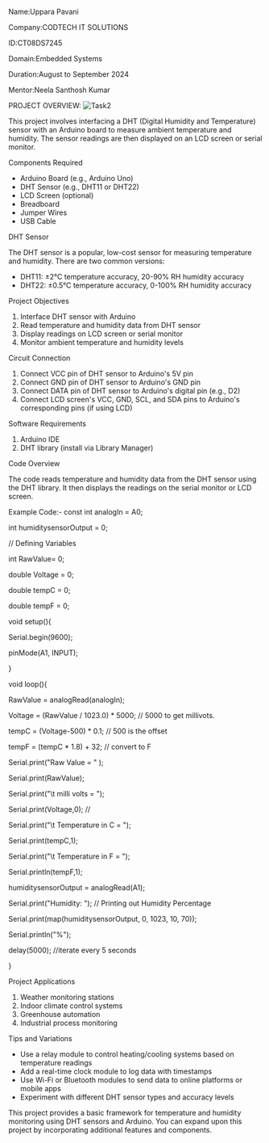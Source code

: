 Name:Uppara Pavani

Company:CODTECH IT SOLUTIONS

ID:CT08DS7245

Domain:Embedded Systems

Duration:August to September 2024

Mentor:Neela Santhosh Kumar



PROJECT OVERVIEW:
![Task2](https://github.com/user-attachments/assets/114c3864-822e-450c-8da5-2f2ed2816ae2)




This project involves interfacing a DHT (Digital Humidity and Temperature) sensor with an Arduino board to measure ambient temperature and humidity. The sensor readings are then displayed on an LCD screen or serial monitor.

Components Required

- Arduino Board (e.g., Arduino Uno)
- DHT Sensor (e.g., DHT11 or DHT22)
- LCD Screen (optional)
- Breadboard
- Jumper Wires
- USB Cable

DHT Sensor

The DHT sensor is a popular, low-cost sensor for measuring temperature and humidity. There are two common versions:

- DHT11: ±2°C temperature accuracy, 20-90% RH humidity accuracy
- DHT22: ±0.5°C temperature accuracy, 0-100% RH humidity accuracy

Project Objectives

1. Interface DHT sensor with Arduino
2. Read temperature and humidity data from DHT sensor
3. Display readings on LCD screen or serial monitor
4. Monitor ambient temperature and humidity levels

Circuit Connection

1. Connect VCC pin of DHT sensor to Arduino's 5V pin
2. Connect GND pin of DHT sensor to Arduino's GND pin
3. Connect DATA pin of DHT sensor to Arduino's digital pin (e.g., D2)
4. Connect LCD screen's VCC, GND, SCL, and SDA pins to Arduino's corresponding pins (if using LCD)

Software Requirements

1. Arduino IDE
2. DHT library (install via Library Manager)

Code Overview

The code reads temperature and humidity data from the DHT sensor using the DHT library. It then displays the readings on the serial monitor or LCD screen.

Example Code:-
const int analogIn = A0;

int humiditysensorOutput = 0;

// Defining Variables

int RawValue= 0;

double Voltage = 0;

double tempC = 0;

double tempF = 0;

void setup(){  

  Serial.begin(9600);
  
  pinMode(A1, INPUT);
  
}

void loop(){
  
  RawValue = analogRead(analogIn);
  
  Voltage = (RawValue / 1023.0) * 5000; // 5000 to get millivots.
  
  tempC = (Voltage-500) * 0.1; // 500 is the offset
  
  tempF = (tempC * 1.8) + 32; // convert to F  
  
  Serial.print("Raw Value = " );
  
  Serial.print(RawValue); 
  
  Serial.print("\t milli volts = ");
  
  Serial.print(Voltage,0); //
  
  Serial.print("\t Temperature in C = ");
  
  Serial.print(tempC,1);
  
  Serial.print("\t Temperature in F = ");
  
  Serial.println(tempF,1);
  
  humiditysensorOutput = analogRead(A1);
  
  Serial.print("Humidity: "); // Printing out Humidity Percentage
  
  Serial.print(map(humiditysensorOutput, 0, 1023, 10, 70));
  
  Serial.println("%");

  delay(5000);  //iterate every 5 seconds

}

  

Project Applications

1. Weather monitoring stations
2. Indoor climate control systems
3. Greenhouse automation
4. Industrial process monitoring

Tips and Variations

- Use a relay module to control heating/cooling systems based on temperature readings
- Add a real-time clock module to log data with timestamps
- Use Wi-Fi or Bluetooth modules to send data to online platforms or mobile apps
- Experiment with different DHT sensor types and accuracy levels

This project provides a basic framework for temperature and humidity monitoring using DHT sensors and Arduino. You can expand upon this project by incorporating additional features and components.
